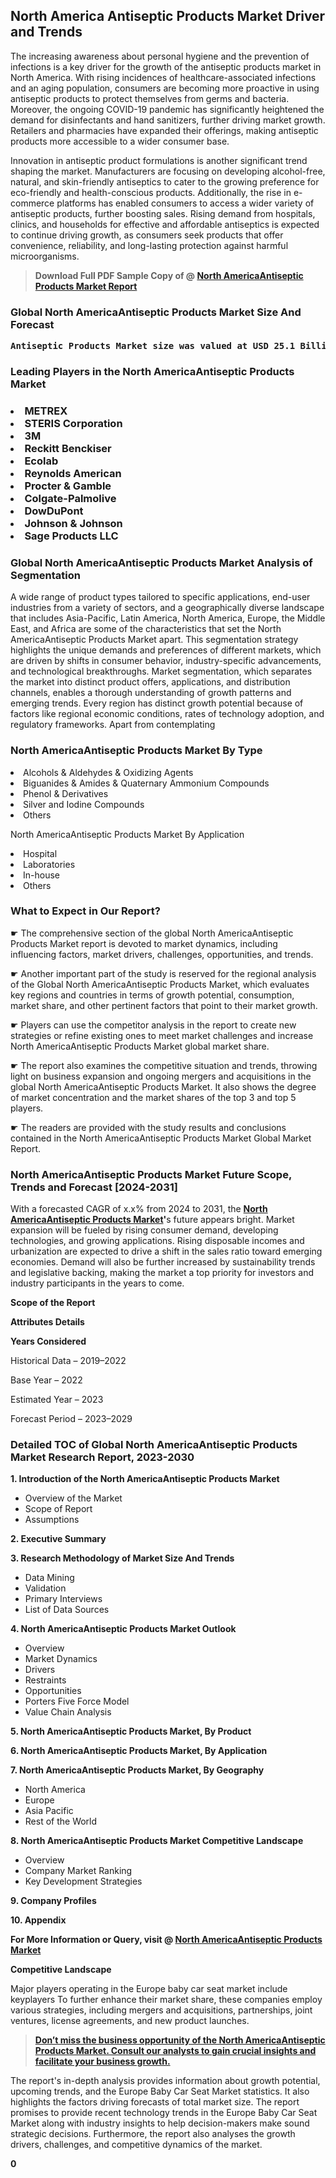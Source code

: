 <p><h2>North America Antiseptic Products Market Driver and Trends</h2><p>The increasing awareness about personal hygiene and the prevention of infections is a key driver for the growth of the antiseptic products market in North America. With rising incidences of healthcare-associated infections and an aging population, consumers are becoming more proactive in using antiseptic products to protect themselves from germs and bacteria. Moreover, the ongoing COVID-19 pandemic has significantly heightened the demand for disinfectants and hand sanitizers, further driving market growth. Retailers and pharmacies have expanded their offerings, making antiseptic products more accessible to a wider consumer base.</p><p>Innovation in antiseptic product formulations is another significant trend shaping the market. Manufacturers are focusing on developing alcohol-free, natural, and skin-friendly antiseptics to cater to the growing preference for eco-friendly and health-conscious products. Additionally, the rise in e-commerce platforms has enabled consumers to access a wider variety of antiseptic products, further boosting sales. Rising demand from hospitals, clinics, and households for effective and affordable antiseptics is expected to continue driving growth, as consumers seek products that offer convenience, reliability, and long-lasting protection against harmful microorganisms.</p></p><blockquote id="" class=""><strong>Download Full PDF Sample Copy of @&nbsp;<a href="https://www.verifiedmarketreports.com/download-sample/?rid=46628&utm_source=GitHub-Jan&utm_medium=285" target="_blank">North AmericaAntiseptic Products Market Report</a>&nbsp;&nbsp;</strong></blockquote><h3 id="" class=""><strong>Global&nbsp;North AmericaAntiseptic Products Market Size And Forecast</strong></h3><pre class="reader-text-block__code-block"><strong>Antiseptic Products Market size was valued at USD 25.1 Billion in 2022 and is projected to reach USD 36.4 Billion by 2030, growing at a CAGR of 4.8% from 2024 to 2030.</strong></pre><h3 id="" class="">Leading Players in the&nbsp;North AmericaAntiseptic Products Market</h3><h3 class=""></Li><Li>METREX</Li><Li> STERIS Corporation</Li><Li> 3M</Li><Li> Reckitt Benckiser</Li><Li> Ecolab</Li><Li> Reynolds American</Li><Li> Procter & Gamble</Li><Li> Colgate-Palmolive</Li><Li> DowDuPont</Li><Li> Johnson & Johnson</Li><Li> Sage Products LLC</h3><h3 id="" class="">Global&nbsp;North AmericaAntiseptic Products Market Analysis of Segmentation</h3><p id="" class="">A wide range of product types tailored to specific applications, end-user industries from a variety of sectors, and a geographically diverse landscape that includes Asia-Pacific, Latin America, North America, Europe, the Middle East, and Africa are some of the characteristics that set the North AmericaAntiseptic Products Market apart. This segmentation strategy highlights the unique demands and preferences of different markets, which are driven by shifts in consumer behavior, industry-specific advancements, and technological breakthroughs. Market segmentation, which separates the market into distinct product offers, applications, and distribution channels, enables a thorough understanding of growth patterns and emerging trends. Every region has distinct growth potential because of factors like regional economic conditions, rates of technology adoption, and regulatory frameworks. Apart from contemplating</p><h3 id="" class="">North AmericaAntiseptic Products Market&nbsp;By Type</h3><p></Li><Li>Alcohols & Aldehydes & Oxidizing Agents</Li><Li> Biguanides & Amides & Quaternary Ammonium Compounds</Li><Li> Phenol & Derivatives</Li><Li> Silver and Iodine Compounds</Li><Li> Others</p><div class="" data-test-id=""><p>North AmericaAntiseptic Products Market&nbsp;By Application</p></div><p class=""></Li><Li>Hospital</Li><Li> Laboratories</Li><Li> In-house</Li><Li> Others</p><div class="" data-test-id=""><h3><span class="">What to Expect in Our Report?</span></h3></div><div class="" data-test-id=""><p><span class="">☛ The comprehensive section of the global North AmericaAntiseptic Products Market report is devoted to market dynamics, including influencing factors, market drivers, challenges, opportunities, and trends.</span></p></div><div class="" data-test-id=""><p><span class="">☛ Another important part of the study is reserved for the regional analysis of the Global North AmericaAntiseptic Products Market, which evaluates key regions and countries in terms of growth potential, consumption, market share, and other pertinent factors that point to their market growth.</span></p></div><div class="" data-test-id=""><p><span class="">☛ Players can use the competitor analysis in the report to create new strategies or refine existing ones to meet market challenges and increase North AmericaAntiseptic Products Market global market share.</span></p></div><div class="" data-test-id=""><p><span class="">☛ The report also examines the competitive situation and trends, throwing light on business expansion and ongoing mergers and acquisitions in the global North AmericaAntiseptic Products Market. It also shows the degree of market concentration and the market shares of the top 3 and top 5 players.</span></p></div><div class="" data-test-id=""><p><span class="">☛ The readers are provided with the study results and conclusions contained in the North AmericaAntiseptic Products Market Global Market Report.</span></p></div><div class="" data-test-id=""><h3><span class="">North AmericaAntiseptic Products Market Future Scope, Trends and Forecast [2024-2031]</span></h3></div><div class="" data-test-id=""><p><span class="">With a forecasted CAGR of x.x% from 2024 to 2031, the <strong><a href="https://www.verifiedmarketreports.com/download-sample/?rid=46628&utm_source=GitHub-Jan&utm_medium=285" target="_blank">North AmericaAntiseptic Products Market</a>'</strong>s future appears bright. Market expansion will be fueled by rising consumer demand, developing technologies, and growing applications. Rising disposable incomes and urbanization are expected to drive a shift in the sales ratio toward emerging economies. Demand will also be further increased by sustainability trends and legislative backing, making the market a top priority for investors and industry participants in the years to come.</span></p><p id="ember66" class="ember-view reader-text-block__paragraph"><strong>Scope of the Report</strong></p><p id="ember67" class="ember-view reader-text-block__paragraph"><strong>Attributes Details</strong></p><p id="ember68" class="ember-view reader-text-block__paragraph"><strong>Years Considered</strong></p><p id="ember69" class="ember-view reader-text-block__paragraph">Historical Data &ndash; 2019&ndash;2022</p><p id="ember70" class="ember-view reader-text-block__paragraph">Base Year &ndash; 2022</p><p id="ember71" class="ember-view reader-text-block__paragraph">Estimated Year &ndash; 2023</p><p id="ember72" class="ember-view reader-text-block__paragraph">Forecast Period &ndash; 2023&ndash;2029</p></div><h3 id="" class="">Detailed TOC of Global North AmericaAntiseptic Products Market Research Report, 2023-2030</h3><p id="" class=""><strong>1. Introduction of the North AmericaAntiseptic Products Market</strong></p><ul><li>Overview of the Market</li><li>Scope of Report</li><li>Assumptions</li></ul><p id="" class=""><strong>2. Executive Summary</strong></p><p id="" class=""><strong>3. Research Methodology of Market Size And Trends</strong></p><ul><li>Data Mining</li><li>Validation</li><li>Primary Interviews</li><li>List of Data Sources</li></ul><p id="" class=""><strong>4. North AmericaAntiseptic Products Market Outlook</strong></p><ul><li>Overview</li><li>Market Dynamics</li><li>Drivers</li><li>Restraints</li><li>Opportunities</li><li>Porters Five Force Model</li><li>Value Chain Analysis</li></ul><p id="" class=""><strong>5. North AmericaAntiseptic Products Market, By Product</strong></p><p id="" class=""><strong>6. North AmericaAntiseptic Products Market, By Application</strong></p><p id="" class=""><strong>7. North AmericaAntiseptic Products Market, By Geography</strong></p><ul><li>North America</li><li>Europe</li><li>Asia Pacific</li><li>Rest of the World</li></ul><p id="" class=""><strong>8. North AmericaAntiseptic Products Market Competitive Landscape</strong></p><ul><li>Overview</li><li>Company Market Ranking</li><li>Key Development Strategies</li></ul><p id="" class=""><strong>9. Company Profiles</strong></p><p id="" class=""><strong>10. Appendix</strong></p><p><strong>For More Information or Query, visit&nbsp;@ <a href="https://www.verifiedmarketreports.com/product/global-antiseptic-products-market-2019-by-manufacturers-regions-type-and-application-forecast-to-2024/" target="_blank">North AmericaAntiseptic Products Market</a></strong></p><p id="ember61" class="ember-view reader-text-block__paragraph"><strong>Competitive Landscape</strong></p><p id="ember62" class="ember-view reader-text-block__paragraph">Major players operating in the Europe baby car seat market include keyplayers To further enhance their market share, these companies employ various strategies, including mergers and acquisitions, partnerships, joint ventures, license agreements, and new product launches.</p><blockquote id="ember63" class="ember-view reader-text-block__blockquote"><strong><a href="https://www.verifiedmarketreports.com/download-sample/?rid=46628&utm_source=GitHub-Jan&utm_medium=285" target="_blank">Don&rsquo;t miss the business opportunity of the North AmericaAntiseptic Products Market. Consult our analysts to gain crucial insights and facilitate your business growth.</a></strong></blockquote><p id="ember64" class="ember-view reader-text-block__paragraph">The report's in-depth analysis provides information about growth potential, upcoming trends, and the Europe Baby Car Seat Market statistics. It also highlights the factors driving forecasts of total market size. The report promises to provide recent technology trends in the Europe Baby Car Seat Market along with industry insights to help decision-makers make sound strategic decisions. Furthermore, the report also analyses the growth drivers, challenges, and competitive dynamics of the market.</p><p class="ember-view reader-text-block__paragraph"><strong>0</strong></p>
